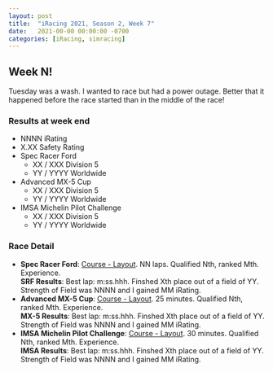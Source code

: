 ```yaml
---
layout: post
title:  "iRacing 2021, Season 2, Week 7"
date:   2021-00-00 00:00:00 -0700
categories: [iRacing, simracing]
---
```

## Week N!

Tuesday was a wash. I wanted to race but had a power outage. Better that it happened before the race started than in the middle of the race!

### Results at week end
* NNNN iRating
* X.XX Safety Rating
* Spec Racer Ford
  + XX / XXX Division 5
  + YY / YYYY Worldwide
* Advanced MX-5 Cup
  + XX / XXX Division 5
  + YY / YYYY Worldwide
* IMSA Michelin Pilot Challenge
  + XX / XXX Division 5
  + YY / YYYY Worldwide

### Race Detail
* **Spec Racer Ford**: [Course - Layout](https://members.iracing.com/membersite/member/EventResult.do?&subsessionid=). NN laps. Qualified Nth, ranked Mth. Experience.  
**SRF Results**: Best lap: m:ss.hhh. Finshed Xth place out of a field of YY. Strength of Field was NNNN and I gained MM iRating.  
* **Advanced MX-5 Cup**: [Course - Layout](https://members.iracing.com/membersite/member/EventResult.do?&subsessionid=). 25 minutes. Qualified Nth, ranked Mth. Experience.  
**MX-5 Results**: Best lap: m:ss.hhh. Finshed Xth place out of a field of YY. Strength of Field was NNNN and I gained MM iRating.
* **IMSA Michelin Pilot Challenge**: [Course - Layout](https://members.iracing.com/membersite/member/EventResult.do?&subsessionid=). 30 minutes. Qualified Nth, ranked Mth. Experience.  
**IMSA Results**: Best lap: m:ss.hhh. Finshed Xth place out of a field of YY. Strength of Field was NNNN and I gained MM iRating.
